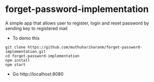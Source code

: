 # forget-password-implementation

A simple app that allows user to register, login and reset password by sending key to registered mail

- To demo this
```
git clone https://github.com/muthuhariharanm/forget-password-implementation.git
cd forget-password-implementation
npm install
npm start
```
- Go http://localhost:8080
